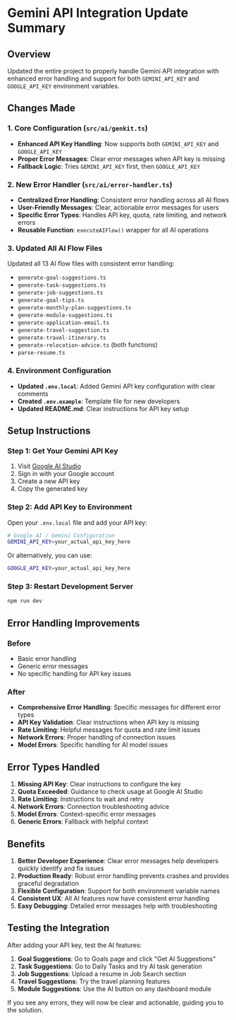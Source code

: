 # Gemini API Integration Update Summary

## Overview
Updated the entire project to properly handle Gemini API integration with enhanced error handling and support for both `GEMINI_API_KEY` and `GOOGLE_API_KEY` environment variables.

## Changes Made

### 1. Core Configuration (`src/ai/genkit.ts`)
- **Enhanced API Key Handling**: Now supports both `GEMINI_API_KEY` and `GOOGLE_API_KEY`
- **Proper Error Messages**: Clear error messages when API key is missing
- **Fallback Logic**: Tries `GEMINI_API_KEY` first, then `GOOGLE_API_KEY`

### 2. New Error Handler (`src/ai/error-handler.ts`)
- **Centralized Error Handling**: Consistent error handling across all AI flows
- **User-Friendly Messages**: Clear, actionable error messages for users
- **Specific Error Types**: Handles API key, quota, rate limiting, and network errors
- **Reusable Function**: `executeAIFlow()` wrapper for all AI operations

### 3. Updated All AI Flow Files
Updated all 13 AI flow files with consistent error handling:
- `generate-goal-suggestions.ts`
- `generate-task-suggestions.ts`
- `generate-job-suggestions.ts`
- `generate-goal-tips.ts`
- `generate-monthly-plan-suggestions.ts`
- `generate-module-suggestions.ts`
- `generate-application-email.ts`
- `generate-travel-suggestion.ts`
- `generate-travel-itinerary.ts`
- `generate-relocation-advice.ts` (both functions)
- `parse-resume.ts`

### 4. Environment Configuration
- **Updated `.env.local`**: Added Gemini API key configuration with clear comments
- **Created `.env.example`**: Template file for new developers
- **Updated README.md**: Clear instructions for API key setup

## Setup Instructions

### Step 1: Get Your Gemini API Key
1. Visit [Google AI Studio](https://aistudio.google.com/app/apikey)
2. Sign in with your Google account
3. Create a new API key
4. Copy the generated key

### Step 2: Add API Key to Environment
Open your `.env.local` file and add your API key:

```bash
# Google AI / Gemini Configuration
GEMINI_API_KEY=your_actual_api_key_here
```

Or alternatively, you can use:
```bash
GOOGLE_API_KEY=your_actual_api_key_here
```

### Step 3: Restart Development Server
```bash
npm run dev
```

## Error Handling Improvements

### Before
- Basic error handling
- Generic error messages
- No specific handling for API key issues

### After
- **Comprehensive Error Handling**: Specific messages for different error types
- **API Key Validation**: Clear instructions when API key is missing
- **Rate Limiting**: Helpful messages for quota and rate limit issues
- **Network Errors**: Proper handling of connection issues
- **Model Errors**: Specific handling for AI model issues

## Error Types Handled

1. **Missing API Key**: Clear instructions to configure the key
2. **Quota Exceeded**: Guidance to check usage at Google AI Studio
3. **Rate Limiting**: Instructions to wait and retry
4. **Network Errors**: Connection troubleshooting advice
5. **Model Errors**: Context-specific error messages
6. **Generic Errors**: Fallback with helpful context

## Benefits

1. **Better Developer Experience**: Clear error messages help developers quickly identify and fix issues
2. **Production Ready**: Robust error handling prevents crashes and provides graceful degradation
3. **Flexible Configuration**: Support for both environment variable names
4. **Consistent UX**: All AI features now have consistent error handling
5. **Easy Debugging**: Detailed error messages help with troubleshooting

## Testing the Integration

After adding your API key, test the AI features:

1. **Goal Suggestions**: Go to Goals page and click "Get AI Suggestions"
2. **Task Suggestions**: Go to Daily Tasks and try AI task generation
3. **Job Suggestions**: Upload a resume in Job Search section
4. **Travel Suggestions**: Try the travel planning features
5. **Module Suggestions**: Use the AI button on any dashboard module

If you see any errors, they will now be clear and actionable, guiding you to the solution.
